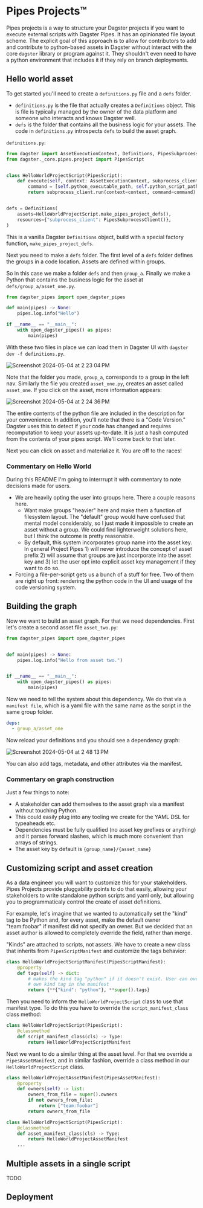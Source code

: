 # Pipes Projects™

Pipes projects is a way to structure your Dagster projects if you want to execute external scripts with Dagster Pipes. It has an opinionated file layout scheme. The explicit goal of this approach is to allow for contributors to add and contribute to python-based assets in Dagster without interact with the core `dagster` library or program against it. They shouldn't even need to have a python environment that includes it if they rely on branch deployments.

## Hello world asset

To get started you'll need to create a `definitions.py` file and a `defs` folder. 

* `definitions.py` is the file that actually creates a `Definitions` object. This is file is typically managed by the owner of the data platform and someone who interacts and knows Dagster well. 
* `defs` is the folder that contains all the business logic for your assets. The code in `definitions.py` introspects `defs` to build the asset graph.

`definitions.py`:
```python 
from dagster import AssetExecutionContext, Definitions, PipesSubprocessClient
from dagster._core.pipes.project import PipesScript


class HelloWorldProjectScript(PipesScript):
    def execute(self, context: AssetExecutionContext, subprocess_client: PipesSubprocessClient):
        command = [self.python_executable_path, self.python_script_path]
        return subprocess_client.run(context=context, command=command).get_results()


defs = Definitions(
    assets=HelloWorldProjectScript.make_pipes_project_defs(),
    resources={"subprocess_client": PipesSubprocessClient()},
)
```

This is a vanilla Dagster `Definitions` object, build with a special factory function, `make_pipes_project_defs`.

Next you need to make a `defs` folder. The first level of a `defs` folder defines the groups in a code location. Assets are defined within groups.

So in this case we make a folder `defs` and then `group_a`. Finally we make a Python that contains the business logic for the asset at `defs/group_a/asset_one.py`.

```python
from dagster_pipes import open_dagster_pipes

def main(pipes) -> None:
    pipes.log.info("Hello")

if __name__ == "__main__":
    with open_dagster_pipes() as pipes:
        main(pipes)
```

With these two files in place we can load them in Dagster UI with `dagster dev -f definitions.py`.

![Screenshot 2024-05-04 at 2 23 04 PM](https://github.com/dagster-io/dagster/assets/28738937/6244402d-35ca-41fa-bcdc-a81dcac56876)

Note that the folder you made, `group_a`, corresponds to a group in the left nav. Similarly the file you created `asset_one.py`, creates an asset called `asset_one`. If you click on the asset, more information appears:

![Screenshot 2024-05-04 at 2 24 36 PM](https://github.com/dagster-io/dagster/assets/28738937/9a01adaf-df4d-4bcc-9c8f-0c07c24d3c06)

The entire contents of the python file are included in the description for your convenience. In addition, you'll note that there is a "Code Version." Dagster uses this to detect if your code has changed and requires recomputation to keep your assets up-to-date. It is just a hash computed from the contents of your pipes script. We'll come back to that later.

Next you can click on asset and materialize it. You are off to the races!

### Commentary on Hello World

During this README I'm going to interrrupt it with commentary to note decisions made for users.

* We are heavily opting the user into groups here. There a couple reasons here.
    * Want make groups "heavier" here and make them a function of filesystem layout. The "default" group would have confused that mental model considerably, so I just made it impossible to create an asset without a group. We could find lighterweight solutions here, but I think the outcome is pretty reasonable.
    * By default, this system incorporates group name into the asset key. In general Project Pipes 1) will never introduce the concept of asset prefix 2) will assume that groups are just incorporate into the asset key and 3) let the user opt into explicit asset key management if they want to do so.
* Forcing a file-per-script gets us a bunch of a stuff for free. Two of them are right up front: rendering the python code in the UI and usage of the code versioning system.

## Building the graph

Now we want to build an asset graph. For that we need dependencies. First let's create a second asset file `asset_two.py`:

```python
from dagster_pipes import open_dagster_pipes


def main(pipes) -> None:
    pipes.log.info("Hello from asset two.")


if __name__ == "__main__":
    with open_dagster_pipes() as pipes:
        main(pipes)
```

Now we need to tell the system about this dependency. We do that via a `manifest file`, which is a yaml file with the same name as the script in the same group folder.

```yaml
deps:
  - group_a/asset_one
```

Now reload your definitions and you should see a dependency graph:

![Screenshot 2024-05-04 at 2 48 13 PM](https://github.com/dagster-io/dagster/assets/28738937/371ea9d3-82a4-47e5-8192-f3ddad48af84)

You can also add tags, metadata, and other attributes via the manifest.

### Commentary on graph construction

Just a few things to note:

* A stakeholder can add themselves to the asset graph via a manifest without touching Python.
* This could easily plug into any tooling we create for the YAML DSL for typeaheads etc.
* Dependencies must be fully qualified (no asset key prefixes or anything) and it parses forward slashes, which is much more convenient than arrays of strings.
* The asset key by default is `{group_name}/{asset_name}`

## Customizing script and asset creation

As a data engineer you will want to customize this for your stakeholders. Pipes Projects provide pluggability points to do that easily, allowing your stakeholders to write standalone python scripts and yaml only, but allowing you to programmaticaly control the create of asset definitions.

For example, let's imagine that we wanted to automatically set the "kind" tag to be Python and, for every asset, make the default owner "team:foobar" if manifest did not specify an owner. But we decided that an asset author is allowed to completely override the field, rather than merge.

"Kinds" are attached to scripts, not assets. We have to create a new class that inherits from `PipesScriptManifest` and customize the tags behavior:

```python
class HelloWorldProjectScriptManifest(PipesScriptManifest):
    @property
    def tags(self) -> dict:
        # makes the kind tag "python" if it doesn't exist. User can override with their
        # own kind tag in the manifest
        return {**{"kind": "python"}, **super().tags}
```

Then you need to inform the `HelloWorldProjectScript` class to use that manifest type. To do this you have to override the `script_manifest_class` class method:

```python
class HelloWorldProjectScript(PipesScript):
    @classmethod
    def script_manifest_class(cls) -> Type:
        return HelloWorldProjectScriptManifest
```

Next we want to do a similar thing at the asset level. For that we override a `PipesAssetManifest`, and in similar fashion, override a class method in our `HelloWorldProjectScript` class.

```python
class HelloWorldProjectAssetManifest(PipesAssetManifest):
    @property
    def owners(self) -> list:
        owners_from_file = super().owners
        if not owners_from_file:
            return ["team:foobar"]
        return owners_from_file

class HelloWorldProjectScript(PipesScript):
    @classmethod
    def asset_manifest_class(cls) -> Type:
        return HelloWorldProjectAssetManifest
    ...
```

## Multiple assets in a single script

TODO

## Deployment
